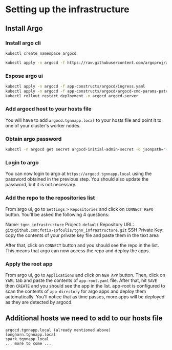 # Setting up the infrastructure

## Install Argo

### Install argo cli

```bash
kubectl create namespace argocd

kubectl apply -n argocd -f https://raw.githubusercontent.com/argoproj/argo-cd/stable/manifests/install.yaml
```

### Expose argo ui

```bash
kubectl apply -n argocd -f app-constructs/argocd/ingress.yaml
kubectl apply -n argocd -f app-constructs/argocd/argocd-cmd-params-patch.yaml
kubectl rollout restart deployment -n argocd argocd-server
```

### Add argocd host to your hosts file

You will have to add `argocd.tgnnapp.local` to your hosts file and point it to one of your cluster's worker nodes.

### Obtain argo password

```bash
kubectl -n argocd get secret argocd-initial-admin-secret -o jsonpath="{.data.password}" | base64 -d
```

### Login to argo

You can now login to argo at `https://argocd.tgnnapp.local` using the password obtained in the previous step. You should also update the password, but it is not necessary.

### Add the repo to the repositories list

From argo ui, go to `Settings` > `Repositories` and click on `CONNECT REPO` button. You'll be asked the following 4 questions:

Name: `tgnn_infrastructure`
Project: `default`
Repository URL: `git@github.com:fotis-sofoulis/tgnn_infrastructure.git`
SSH Private Key: copy the contents of your private key file and paste them in the text area

After that, click on `CONNECT` button and you should see the repo in the list. This means that argo can now access the repo and deploy the apps.

### Apply the root app

From argo ui, go to `Applications` and click on `NEW APP` button. Then, click on `YAML` tab and paste the contents of `app-root.yaml` file. After that, hit `SAVE` then `CREATE` and you should see the app in the list. app-root is configured to scan the contents of `app-directory` for argo apps and deploy them automatically. You'll notice that as time passes, more apps will be deployed as they are detected by argocd.

## Additional hosts we need to add to our hosts file

```
argocd.tgnnapp.local (already mentioned above)
longhorn.tgnnapp.local
spark.tgnnapp.local
... more to come ...
```
